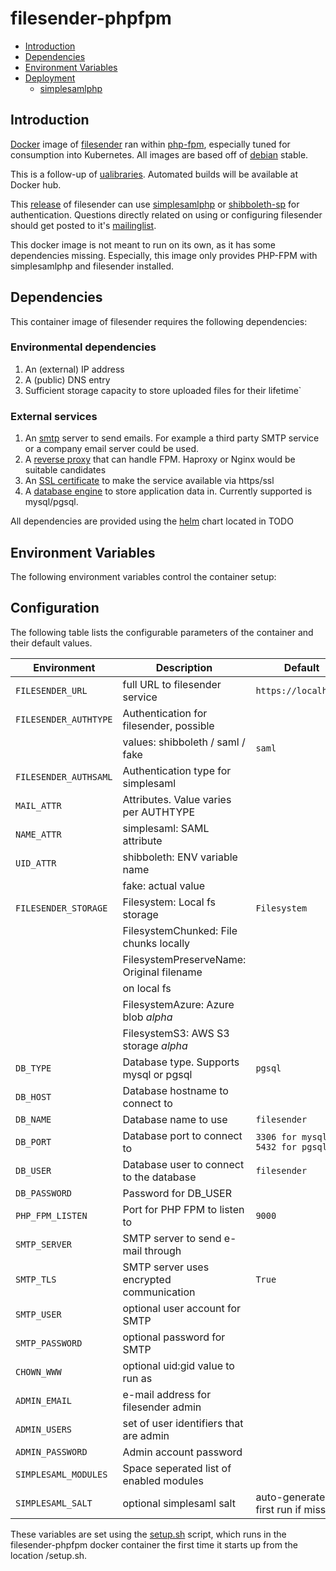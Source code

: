 # filesender-phpfpm

- [Introduction](#introduction)
- [Dependencies](#dependencies)
- [Environment Variables](#environment-variables)
- [Deployment](#deployment)
  - [simplesamlphp](#simplesamlphp)

## Introduction
[Docker](https://www.docker.com/what-docker) image of [filesender](https://filesender.org) ran within [php-fpm](https://php-fpm.org/), especially tuned for consumption into Kubernetes. All images are based off of [debian](https://www.debian.org/) stable.

This is a follow-up of [ualibraries](https://github.com/ualibraries/filesender-phpfpm). Automated builds will be available at Docker hub.

This [release](https://github.com/filesender/filesender) of filesender can use [simplesamlphp](https://simplesamlphp.org/) or [shibboleth-sp](https://www.shibboleth.net/products/service-provider) for authentication. Questions directly related on using or configuring filesender should get posted to it's [mailinglist](https://sympa.uninett.no/lists/filesender.org/lists).

This docker image is not meant to run on its own, as it has some dependencies missing. Especially, this image only provides PHP-FPM with simplesamlphp and filesender installed.

## Dependencies
This container image of filesender requires the following dependencies:

###  Environmental dependencies
1. An (external) IP address
2. A (public) DNS entry
3. Sufficient storage capacity to store uploaded files for their lifetime`

### External services
1. An [smtp](https://en.wikipedia.org/wiki/Simple_Mail_Transfer_Protocol) server to send emails. For example a third party SMTP service or a company email server could be used.
2. A [reverse proxy](https://en.wikipedia.org/wiki/Reverse_proxy) that can handle FPM. Haproxy or Nginx would be suitable candidates
3. An [SSL certificate](https://nl.wikipedia.org/wiki/Transport_Layer_Security) to make the service available via https/ssl
4. A [database engine](https://en.wikipedia.org/wiki/Database_engine) to store application data in. Currently supported is mysql/pgsql.

All dependencies are provided using the [helm](https://helm.sh/) chart located in TODO

## Environment Variables

The following environment variables control the container setup:

## Configuration

The following table lists the configurable parameters of the container and their default values.

|           Environment             |              Description                 |                          Default                        | 
| --------------------------------- | ---------------------------------------- | ------------------------------------------------------- |
| `FILESENDER_URL`                  | full URL to filesender service           | `https://localhost/`                                    |
| `FILESENDER_AUTHTYPE`             | Authentication for filesender, possible  |                                                         |
|                                   | values: shibboleth / saml / fake         | `saml`                                                  |
| `FILESENDER_AUTHSAML`             | Authentication type for simplesaml       |                                                         |
| `MAIL_ATTR`                       | Attributes. Value varies per AUTHTYPE    |                                                         |
| `NAME_ATTR`                       | simplesaml: SAML attribute               |                                                         |
| `UID_ATTR`                        | shibboleth: ENV variable name            |                                                         |
|                                   | fake: actual value                       |                                                         |
| `FILESENDER_STORAGE`              | Filesystem: Local fs storage             | `Filesystem`                                            |
|                                   | FilesystemChunked: File chunks locally   |                                                         |
|                                   | FilesystemPreserveName: Original filename|                                                         |
|                                   | on local fs                              |                                                         |
|                                   | FilesystemAzure: Azure blob *alpha*      |                                                         |
|                                   | FilesystemS3: AWS S3 storage *alpha*     |                                                         |
| `DB_TYPE`                         | Database type. Supports mysql or pgsql   | `pgsql`                                                 |
| `DB_HOST`                         | Database hostname to connect to          |                                                         |
| `DB_NAME`                         | Database name to use                     | `filesender`                                            |
| `DB_PORT`                         | Database port to connect to              | `3306 for mysql, 5432 for pgsql`                        |
| `DB_USER`                         | Database user to connect to the database | `filesender`                                            |
| `DB_PASSWORD`                     | Password for DB_USER                     |                                                         |
| `PHP_FPM_LISTEN`                  | Port for PHP FPM to listen to            | `9000`                                                  |
| `SMTP_SERVER`                     | SMTP server to send e-mail through       |                                                         |
| `SMTP_TLS`                        | SMTP server uses encrypted communication | `True`                                                  |
| `SMTP_USER`                       | optional user account for SMTP           |                                                         |
| `SMTP_PASSWORD`                   | optional password for SMTP               |                                                         |
| `CHOWN_WWW`                       | optional uid:gid value to run as         |                                                         |
| `ADMIN_EMAIL`                     | e-mail address for filesender admin      |                                                         |
| `ADMIN_USERS`                     | set of user identifiers that are admin   |                                                         |
| `ADMIN_PASSWORD`                  | Admin account password                   |                                                         |
| `SIMPLESAML_MODULES`              | Space seperated list of enabled modules  |                                                         |
| `SIMPLESAML_SALT`                 | optional simplesaml salt                 | auto-generated on first run if missing                  |

These variables are set using the [setup.sh](https://github.com/AvesIT/filesender-phpfpm/blob/master/docker/setup.sh) script, which runs in the filesender-phpfpm docker container the first time it starts up from the location /setup.sh.


